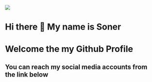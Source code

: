 <div> 
  <img src="![nb](https://user-images.githubusercontent.com/91529754/223710300-6b28b951-6338-4672-ab0f-cd2d8a0ea335.gif)" align="center"></img>
</div>

# Hi there 👋 My name is Soner 
# Welcome the my Github Profile

## You can reach my social media accounts from the link below


















